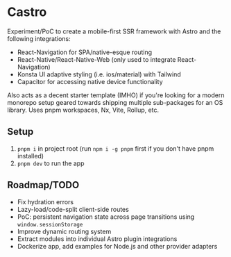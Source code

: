 # Castro

Experiment/PoC to create a mobile-first SSR framework with Astro and the following integrations:

- React-Navigation for SPA/native-esque routing
- React-Native/React-Native-Web (only used to integrate React-Navigation)
- Konsta UI adaptive styling (i.e. ios/material) with Tailwind
- Capacitor for accessing native device functionality

Also acts as a decent starter template (IMHO) if you're looking for a modern monorepo setup geared 
towards shipping multiple sub-packages for an OS library. Uses pnpm workspaces, Nx, Vite, Rollup, etc.

## Setup

1. `pnpm i` in project root (run `npm i -g pnpm` first if you don't have pnpm installed)
2. `pnpm dev` to run the app

## Roadmap/TODO

- Fix hydration errors
- Lazy-load/code-split client-side routes
- PoC: persistent navigation state across page transitions using `window.sessionStorage`
- Improve dynamic routing system
- Extract modules into individual Astro plugin integrations
- Dockerize app, add examples for Node.js and other provider adapters